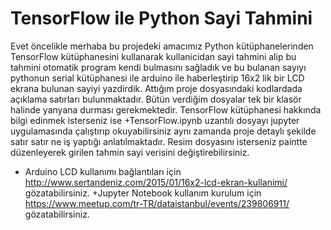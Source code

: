 # TensorFlow ile Python Sayi Tahmini

Evet öncelikle merhaba bu projedeki amacımız Python kütüphanelerinden TensorFlow kütüphanesini kullanarak kullanicidan sayi tahmini alip bu tahmini otomatik program kendi bulmasını sağladık ve bu bulanan sayıyı pythonun serial kütüphanesi ile arduino ile haberleştirip 16x2 lik bir LCD ekrana bulunan sayiyi yazdirdik.
Attığım proje dosyasındaki kodlardada açıklama satırları bulunmaktadır.
Bütün verdiğim dosyalar tek bir klasör halinde yanyana durması gerekmektedir.
TensorFlow kütüphanesi hakkında bilgi edinmek isterseniz ise +TensorFlow.ipynb uzantılı dosyayı jupyter uygulamasında çalıştırıp okuyabilirsiniz aynı zamanda proje detaylı şekilde satır satır ne iş yaptığı anlatılmaktadır.
Resim dosyasını isterseniz paintte düzenleyerek girilen tahmin sayi verisini değiştirebilirsiniz.
+ Arduino LCD kullanımı bağlantıları için http://www.sertandeniz.com/2015/01/16x2-lcd-ekran-kullanimi/ gözatabilirsiniz.
+Jupyter Notebook kullanım kurulum için https://www.meetup.com/tr-TR/dataistanbul/events/239806911/ gözatabilirsiniz.
